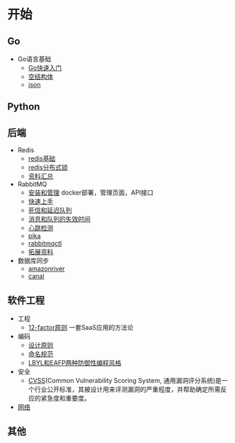 # 开始

## Go
- Go语言基础
  - [Go快速入门](./go/go快速入门.md)
  - [空结构体](./go/lang/empty_struct.md)
  - [json](./go/std/json.md)

## Python

## 后端
- Redis
    - [redis基础](./backend/redis/碎片.md)
    - [redis分布式锁](./backend/redis/redis-lock.md)
    - [资料汇总](./backend/redis/redis复习.md)
- RabbitMQ
    - [安装和管理](./backend/rabbitmq/install.md) docker部署，管理页面，API接口
    - [快速上手](./backend/rabbitmq/tutorial.md)
    - [死信和延迟队列](./backend/rabbitmq/dead-letter.md)
    - [消息和队列的失效时间](./backend/rabbitmq/ttl.md)
    - [心跳检测](./backend/rabbitmq/heartbeat.md)
    - [pika](./backend/rabbitmq/pika.md) 
    - [rabbitmqctl](./backend/rabbitmq/rabbitmqctl.md)
    - [拓展资料](./backend/rabbitmq/资料汇总.md)
- 数据库同步
	- [amazonriver](./backend/amazonriver.md)
	- [canal](./backend/canal.md)

## 软件工程
- 工程
  - [12-factor原则](./se/12-factor.md) 一套SaaS应用的方法论
- 编码
  - [设计原则](./code/设计原则.md)
  - [命名规范](./code/naming.md)
  - [LBYL和EAFP两种防御性编程风格](./code/lbyl_n_eafp.md)
- 安全
  - [CVSS](./security/cvss.md)(Common Vulnerability Scoring System, 通用漏洞评分系统)是一个行业公开标准，其被设计用来评测漏洞的严重程度，并帮助确定所需反应的紧急度和重要度。
- [网络](./network/network.md)

## 其他
